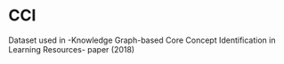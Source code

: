 # CCI
Dataset used in -Knowledge Graph-based Core Concept Identification in Learning Resources- paper (2018)
